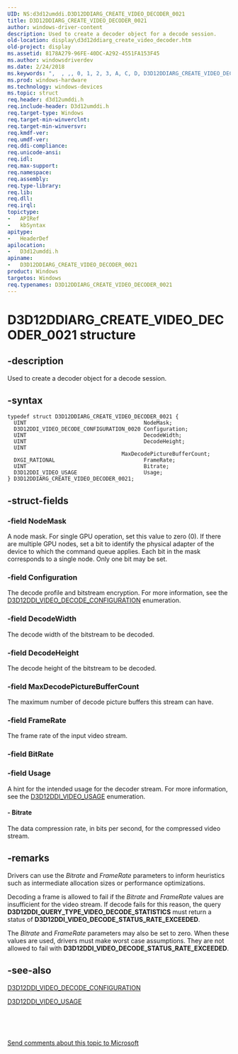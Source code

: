 ```yaml
---
UID: NS:d3d12umddi.D3D12DDIARG_CREATE_VIDEO_DECODER_0021
title: D3D12DDIARG_CREATE_VIDEO_DECODER_0021
author: windows-driver-content
description: Used to create a decoder object for a decode session.
old-location: display\d3d12ddiarg_create_video_decoder.htm
old-project: display
ms.assetid: 8178A279-96FE-40DC-A292-4551FA153F45
ms.author: windowsdriverdev
ms.date: 2/24/2018
ms.keywords: ",  , ,, 0, 1, 2, 3, A, C, D, D3D12DDIARG_CREATE_VIDEO_DECODER_0021, D3D12DDIARG_CREATE_VIDEO_DECODER_0021 structure [Display Devices], E, G, I, O, R, T, V, _, d3d12umddi/D3D12DDIARG_CREATE_VIDEO_DECODER_0021, display.d3d12ddiarg_create_video_decoder"
ms.prod: windows-hardware
ms.technology: windows-devices
ms.topic: struct
req.header: d3d12umddi.h
req.include-header: D3d12umddi.h
req.target-type: Windows
req.target-min-winverclnt: 
req.target-min-winversvr: 
req.kmdf-ver: 
req.umdf-ver: 
req.ddi-compliance: 
req.unicode-ansi: 
req.idl: 
req.max-support: 
req.namespace: 
req.assembly: 
req.type-library: 
req.lib: 
req.dll: 
req.irql: 
topictype:
-	APIRef
-	kbSyntax
apitype:
-	HeaderDef
apilocation:
-	D3d12umddi.h
apiname:
-	D3D12DDIARG_CREATE_VIDEO_DECODER_0021
product: Windows
targetos: Windows
req.typenames: D3D12DDIARG_CREATE_VIDEO_DECODER_0021
---
```


# D3D12DDIARG_CREATE_VIDEO_DECODER_0021 structure


## -description


Used to create a decoder object for a decode session.


## -syntax


````
typedef struct D3D12DDIARG_CREATE_VIDEO_DECODER_0021 {
  UINT                                     NodeMask;
  D3D12DDI_VIDEO_DECODE_CONFIGURATION_0020 Configuration;
  UINT                                     DecodeWidth;
  UINT                                     DecodeHeight;
  UINT                                     MaxDecodePictureBufferCount;
  DXGI_RATIONAL                            FrameRate;
  UINT                                     Bitrate;
  D3D12DDI_VIDEO_USAGE                     Usage;
} D3D12DDIARG_CREATE_VIDEO_DECODER_0021;
````


## -struct-fields




### -field NodeMask

A node mask. For single GPU operation, set this value to zero (0). If there are multiple GPU nodes, set a bit to identify the physical adapter of the device to which the command queue applies. Each bit in the mask corresponds to a single node. Only one  bit may be set.


### -field Configuration

The decode profile and bitstream encryption.  For more information, see the <a href="..\d3d12umddi\ne-d3d12umddi-d3d12ddi_video_decode_configuration_flags_0020.md">D3D12DDI_VIDEO_DECODE_CONFIGURATION</a> enumeration.


### -field DecodeWidth

The decode width of the bitstream to be decoded.


### -field DecodeHeight

The decode height of the bitstream to be decoded.


### -field MaxDecodePictureBufferCount

The maximum number of decode picture buffers this stream can have.


### -field FrameRate

The frame rate of the input video stream.  


### -field BitRate

 


### -field Usage

A hint for the intended usage for the decoder stream. For more information, see the <a href="..\d3d12umddi\ne-d3d12umddi-d3d12ddi_video_usage.md">D3D12DDI_VIDEO_USAGE</a> enumeration.


#### - Bitrate

The data compression rate, in bits per second, for the compressed video stream.  


## -remarks



Drivers can use the <i>Bitrate</i> and <i>FrameRate</i> parameters to inform heuristics such as intermediate allocation sizes or performance optimizations.  

Decoding a frame is allowed to fail if the <i>Bitrate</i> and <i>FrameRate</i> values are insufficient for the video stream.  If decode fails for this reason, the query <b>D3D12DDI_QUERY_TYPE_VIDEO_DECODE_STATISTICS</b> must return a status of <b>D3D12DDI_VIDEO_DECODE_STATUS_RATE_EXCEEDED</b>.    

The <i>Bitrate</i> and <i>FrameRate</i> parameters may also be set to zero.  When these values are used, drivers must make worst case assumptions. They are not allowed to fail with <b>D3D12DDI_VIDEO_DECODE_STATUS_RATE_EXCEEDED</b>.




## -see-also

<a href="..\d3d12umddi\ne-d3d12umddi-d3d12ddi_video_decode_configuration_flags_0020.md">D3D12DDI_VIDEO_DECODE_CONFIGURATION</a>



<a href="..\d3d12umddi\ne-d3d12umddi-d3d12ddi_video_usage.md">D3D12DDI_VIDEO_USAGE</a>



 

 

<a href="mailto:wsddocfb@microsoft.com?subject=Documentation%20feedback [display\display]:%20D3D12DDIARG_CREATE_VIDEO_DECODER_0021 structure%20 RELEASE:%20(2/24/2018)&amp;body=%0A%0APRIVACY STATEMENT%0A%0AWe use your feedback to improve the documentation. We don't use your email address for any other purpose, and we'll remove your email address from our system after the issue that you're reporting is fixed. While we're working to fix this issue, we might send you an email message to ask for more info. Later, we might also send you an email message to let you know that we've addressed your feedback.%0A%0AFor more info about Microsoft's privacy policy, see http://privacy.microsoft.com/en-us/default.aspx." title="Send comments about this topic to Microsoft">Send comments about this topic to Microsoft</a>

